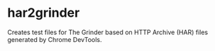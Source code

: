 har2grinder
===========

Creates test files for The Grinder based on HTTP Archive (HAR) files generated by Chrome DevTools.
